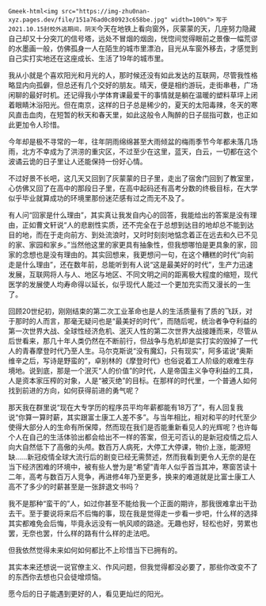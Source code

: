 `Gmeek-html<img src="https://img-zhu0nan-xyz.pages.dev/file/151a76ad0c80923c658be.jpg" width=100%">`
`写于2021.10.15封校外逃期间，阴天`
​​今天在地铁上看向窗外，灰蒙蒙的天，几座努力隐藏自己却又十分突兀的信号塔，远处不冒烟的烟囱，恍惚间觉得眼前之景像一幅荒谬的水墨画一般，仿佛孤身一人在陌生的城市里漂泊，目光从车窗外移去，才感觉到自己实打实地还在这座成长、生活了19年的城市里。

我从小就是个喜欢阳光和月光的人，那时候还没有如此发达的互联网，尽管我性格略显内向孤僻，但总还有几个交好的朋友。晴天，便是相约游玩，走街串巷，广场闲聊的最好时机。还记得我小学体育课最爱干的事情就是躺在温暖的塑料草坪上闭着眼睛沐浴阳光。但在南京，这样的日子总是稀少的，夏天的太阳毒辣，冬天的寒风直击血肉，在短暂的秋天和春天里，如此这般令人陶醉的日子屈指可数，也正如此更加令人珍惜。

今年却是极不寻常的一年，往年阴雨绵绵甚至大雨倾盆的梅雨季节今年都未落几场雨，北方不幸成为了洪涝的重灾区，不过至少在这里，蓝天，白云，一切都在这个波谲云诡的日子里让人还能保持一份好心情。

不过好景不长吧，这几天又回到了灰蒙蒙的日子里，走出了宿舍门回到了教室里，心仿佛又回了在高中的那段日子里，在高中起码还有高考分数的终极目标，在大学似乎毕业就算成功的环境里那份迷茫感有过之而无不及了。

有人问“回家是什么理由”，其实真让我发自内心的回答，我能给出的答案是没有理由，正如曹文轩说“人的悲剧性实质，还不完全在于总想到达目的地却总不能到达目的地，而在于走向前方、到处流浪时，又时时刻刻地惦念着正在远去和久已不见的家、家园和家乡。”当然他这里的家更具有抽象性，但我想哪怕是更具象的家，回家的念想也是没有理由的。其实回想来，我更想问一句，在这个糟糕的时代“向前走是什么理由”，还在数年前，总能听到有人说“这是最美好的时代”，生产力迅速发展，互联网将人与人、地区与地区、不同文明之间的距离极大程度的缩短，现代医学的发展使人均寿命得以延长，似乎现代人能过一个更加充实而又漫长的一生了。

回顾20世纪初，刚刚结束的第二次工业革命也是人的生活质量有了质的飞跃，对于那时的人而言，那毫无疑问也是“最美好的时代”，而随后呢，统治者争夺利益的第一次世界大战、全球性经济危机、泯灭人性的第二次世界大战接踵而来，尽管从后世看来，那几十年人类仍然在不断前行，但战争与危机却是实打实的毁掉了一代人的青春摩登时代乃至人生。马尔克斯说“没有魔幻，只有现实”，阿多诺说“奥斯维辛之后，写诗是野蛮的”，卓别林的《摩登时代》也俗说着工人阶级的艰难生存境地。说到底，那是一个泯灭“人的价值”的时代，人是帝国主义争夺利益的工具，人是资本家压榨的对象，人是“被灭绝”的目标。在那样的时代里，一个普通人如何找到前进的方向，如何获得前进的勇气呢？

那天我在群里说“现在大专学历的程序员平均年薪都能有18万了”，有人回复我说“你算一算时薪，其实跟富士康工人差不多”。与当年相比，相对和平的时代至少使得大部分人的生命有所保障，然而现在我们是否能重新看见人的光辉呢？也许每个人在自己的生活体验出都会给出不一样的答案，但无可否认的是新冠疫情之后人向大自然低下了高傲的头颅。数百万人病死，大停工大停课，物价上涨，能源短缺……新冠疫情全球大流行后的剧变已经无需赘述，然而我看到更令人无奈的是在当下经济困难的环境中，被有些人誉为是“希望”青年人似乎首当其冲，寒窗苦读十二年，高考与数百万人竞争，再进修4年乃至更多，换来的难道就是比富士康工人高不了多少的时薪甚至是一张辞退文书吗？

我不是那种“蛮干的”人，如过你甚至不能给我一个正面的期许，那我很难拿出干劲去干。至于要说将来后不后悔的事，现在我是觉得走一步看一步吧，什么样的选择其实都难免会后悔，毕竟永远没有一帆风顺的路途。无趣也好，轻松也好，劳累也罢，无奈也罢，什么样的路有什么样的走法吧。

但我依然觉得未来如何如何都比不上珍惜当下已拥有的。

其实本来还想说一说官僚主义、作风问题，但我觉得都没必要了，那些你改变不了的东西你去想也只会徒增烦恼。

愿今后的日子能遇到更好的人，看见更灿烂的阳光。​​​​
<!-- ##{"timestamp":1634227200}## -->